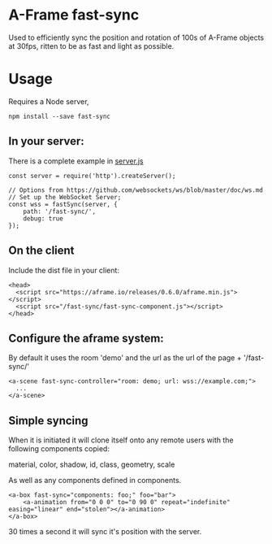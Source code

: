 # A-Frame fast-sync

Used to efficiently sync the position and rotation of 100s of A-Frame objects at 30fps, ritten to be as fast and light as possible.

# Usage

Requires a Node server,

```
npm install --save fast-sync
```

## In your server:

There is a complete example in [server.js](https://github.com/AdaRoseEdwards/fast-sync/blob/master/server.js)

```
const server = require('http').createServer();

// Options from https://github.com/websockets/ws/blob/master/doc/ws.md
// Set up the WebSocket Server;
const wss = fastSync(server, {
	path: '/fast-sync/',
	debug: true
});
```

## On the client

Include the dist file in your client:

```
<head>
  <script src="https://aframe.io/releases/0.6.0/aframe.min.js"></script>
  <script src="/fast-sync/fast-sync-component.js"></script>
</head>
```
## Configure the aframe system:

By default it uses the room 'demo' and the url as the url of the page + '/fast-sync/'

```
<a-scene fast-sync-controller="room: demo; url: wss://example.com;">
  ...
</a-scene>

```

## Simple syncing

When it is initiated it will clone itself onto any remote users with the following components copied:

material, color, shadow, id, class, geometry, scale

As well as any components defined in components.

```
<a-box fast-sync="components: foo;" foo="bar">
	<a-animation from="0 0 0" to="0 90 0" repeat="indefinite" easing="linear" end="stolen"></a-animation> 
</a-box>
```

30 times a second it will sync it's position with the server.

